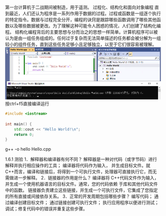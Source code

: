 第一台计算机于二战期间被制造，用于遥测。
过程化、结构化和面向对象编程
直到最近，人们还认为程序是一系列作用于数据的过程。过程或函数是一组逐个执行的特定指令。数据与过程完全分开，编程的诀窍是跟踪哪些函数调用了哪些其他函数以及哪些数据被更改。为了理解这种可能令人困惑的情况，人们创建了结构化编程。
结构化编程背后的主要思想与分而治之的思想一样简单。计算机程序可以被认为是由一组任务组成的。任何过于复杂而无法简单描述的任务都会被分解为一组较小的组件任务，直到这些任务足够小且足够独立，以至于它们很容易被理解。
![](images/day1-helloworld.png)
按ctrl+f5直接编译运行
```cpp
#include <iostream>

int main() {
	std::cout << "Hello World!\n";
	return 0;
}
```

g++ -o hello Hello.cpp

1.6.1 测验 
1．解释器和编译器有何不同？ 
解释器是一种对代码（或字节码）进行解释并执行相应操作的工具；
编译器将代码作为输入， 并生成目标文件。就 C++而言，编译和链接后，将得到一个可执行文件，处理器可直接执行它，而无 需做进一步解释。
2．链接器的作用是什么？ 
编译器将 C++代码文件作为输入，并生成一个使用机器语言的目标文件。通常，您的代码依赖 于库和其他代码文件中的函数。
链接器负责建立这些链接，并生成一个可执行文件，它集成了您指定 的所有直接或间接依存关系。
3．正常的开发周期包括哪些步骤？
编写代码；
通过编译创建目标文件；
通过链接创建可执行文件；
执行应用程序以便进行测试； 
调试；修复代码中的错误并重复这些步骤。

